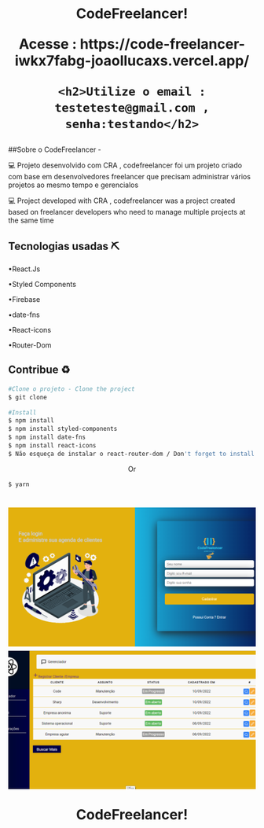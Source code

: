 <h1 align='center'>
    <p>CodeFreelancer!</p>
    <p>Acesse : https://code-freelancer-iwkx7fabg-joaollucaxs.vercel.app/</p>
    
    <h2>Utilize o email : testeteste@gmail.com , senha:testando</h2>
    
</h1>


##Sobre o CodeFreelancer - 

💻 Projeto desenvolvido com CRA , codefreelancer foi um projeto criado com base em desenvolvedores freelancer que precisam administrar vários projetos ao mesmo tempo e gerencialos

💻 Project developed with CRA , codefreelancer was a project created based on freelancer developers who need to manage multiple projects at the same time

## Tecnologias usadas ⛏ 

•React.Js

•Styled Components

•Firebase

•date-fns

•React-icons

•Router-Dom

## Contribue ♻
```bash
#Clone o projeto - Clone the project
$ git clone
```

```bash
#Install
$ npm install
$ npm install styled-components
$ npm install date-fns
$ npm install react-icons
$ Não esqueça de instalar o react-router-dom / Don't forget to install react-router-dom
```
<p align='center'> Or</p>

```bash
$ yarn
```

<h1 align='center'>
    <img src='./src/assets/cap.png'/>
    <img src='./src/assets/cap1.png'/>
    <p>CodeFreelancer!</p>
</h1>
